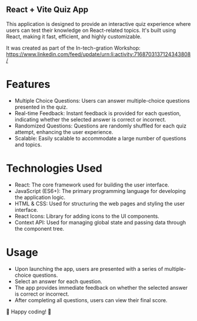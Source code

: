 ## React + Vite Quiz App

This application is designed to provide an interactive quiz experience where users can test their knowledge on React-related topics. It's built using React, making it fast, efficient, and highly customizable.

It was created as part of the In-tech-gration Workshop: https://www.linkedin.com/feed/update/urn:li:activity:7168703137124343808/

# Features
- Multiple Choice Questions: Users can answer multiple-choice questions presented in the quiz.
- Real-time Feedback: Instant feedback is provided for each question, indicating whether the selected answer is correct or incorrect.
- Randomized Questions: Questions are randomly shuffled for each quiz attempt, enhancing the user experience.
- Scalable: Easily scalable to accommodate a large number of questions and topics.

# Technologies Used
- React: The core framework used for building the user interface.
- JavaScript (ES6+): The primary programming language for developing the application logic.
- HTML & CSS: Used for structuring the web pages and styling the user interface.
- React Icons: Library for adding icons to the UI components.
- Context API: Used for managing global state and passing data through the component tree.

# Usage
- Upon launching the app, users are presented with a series of multiple-choice questions.
- Select an answer for each question.
- The app provides immediate feedback on whether the selected answer is correct or incorrect.
- After completing all questions, users can view their final score.

🚀 Happy coding! 🚀
